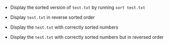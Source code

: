 - Display the sorted version of `test.txt` by running `sort test.txt`

- Display `test.txt` in reverse sorted order

- Display the `test.txt` with correctly sorted numbers

- Display the `test.txt` with correctly sorted numbers but in reversed order
